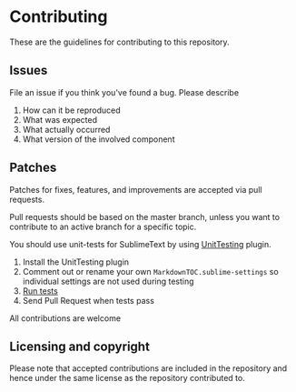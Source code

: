 # Contributing

These are the guidelines for contributing to this repository.

## Issues

File an issue if you think you've found a bug. Please describe

1. How can it be reproduced
2. What was expected
3. What actually occurred
4. What version of the involved component

## Patches

Patches for fixes, features, and improvements are accepted via pull requests.

Pull requests should be based on the master branch, unless you want to contribute to an active branch for a specific topic.

You should use unit-tests for SublimeText by using [UnitTesting](https://github.com/randy3k/UnitTesting) plugin.

1. Install the UnitTesting plugin
2. Comment out or rename your own `MarkdownTOC.sublime-settings` so individual settings are not used during testing
3. [Run tests](https://github.com/randy3k/UnitTesting-example#running-tests) 
4. Send Pull Request when tests pass

All contributions are welcome

## Licensing and copyright

Please note that accepted contributions are included in the repository and hence under the same license as the repository contributed to.
